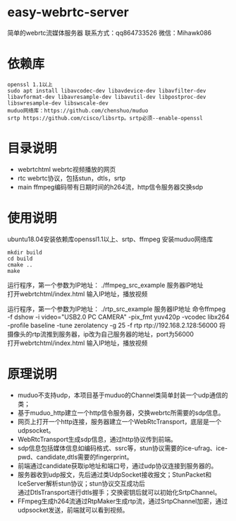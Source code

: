 # easy-webrtc-server
简单的webrtc流媒体服务器
联系方式：qq864733526
微信：Mihawk086
# 依赖库
``` 
openssl 1.1以上 
sudo apt install libavcodec-dev libavdevice-dev libavfilter-dev libavformat-dev libavresample-dev libavutil-dev libpostproc-dev libswresample-dev libswscale-dev    
muduo网络库：https://github.com/chenshuo/muduo
srtp https://github.com/cisco/libsrtp。srtp必须--enable-openssl
```  
# 目录说明
* webrtchtml webrtc视频播放的网页 
* rtc webrtc协议，包括stun，dtls，srtp  
* main ffmpeg编码带有日期时间的h264流，http信令服务器交换sdp  

# 使用说明
ubuntu18.04安装依赖库openssl1.1以上、srtp、ffmpeg
安装muduo网络库
```  
mkdir build  
cd build   
cmake ..  
make  
```  
运行程序，第一个参数为IP地址：
./ffmpeg_src_example 服务器IP地址   
打开webrtchtml/index.html 输入IP地址，播放视频 

运行程序，第一个参数为IP地址：
./rtp_src_example 服务器IP地址
命令ffmpeg -f dshow -i video="USB2.0 PC CAMERA" -pix_fmt yuv420p  -vcodec libx264 -profile baseline -tune zerolatency  -g 25 -f rtp rtp://192.168.2.128:56000
将摄像头的rtp流推到服务器，ip改为自己服务器的地址，port为56000   
打开webrtchtml/index.html 输入IP地址，播放视频 

# 原理说明
* muduo不支持udp，本项目基于muduo的Channel类简单封装一个udp通信的类；  
* 基于muduo_http建立一个http信令服务器，交换webrtc所需要的sdp信息。  
* 网页上打开一个http连接，服务器建立一个WebRtcTransport，底层是一个udpsocket。  
* WebRtcTransport生成sdp信息，通过http协议传到前端。    
* sdp信息包括媒体信息如编码格式、ssrc等，stun协议需要的ice-ufrag、ice-pwd、candidate,dtls需要的fingerprint。  
* 前端通过candidate获取ip地址和端口号，通过udp协议连接到服务器的。  
* 服务器收到udp报文，先后通过类UdpSocket接收报文；StunPacket和IceServer解析stun协议；stun协议交互成功后  
通过DtlsTransport进行dtls握手；交换密钥后就可以初始化SrtpChannel。  
* FFmpeg生成h264流通过RtpMaker生成rtp流，通过SrtpChannel加密，通过udpsocket发送，前端就可以看到视频。  
